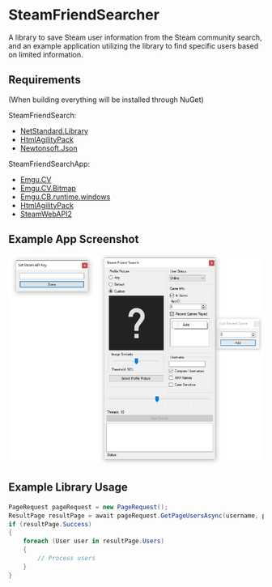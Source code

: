 # SteamFriendSearcher

A library to save Steam user information from the Steam community search, and an example application utilizing the library to find specific users based on limited information.

## Requirements
(When building everything will be installed through NuGet)

SteamFriendSearch:
* [NetStandard.Library](https://dot.net)
* [HtmlAgilityPack](https://github.com/zzzprojects/html-agility-pack)
* [Newtonsoft.Json](https://github.com/JamesNK/Newtonsoft.Json)

SteamFriendSearchApp:
* [Emgu.CV](https://github.com/emgucv/emgucv/)
* [Emgu.CV.Bitmap](https://github.com/emgucv/emgucv/)
* [Emgu.CB.runtime.windows](https://github.com/emgucv/emgucv/)
* [HtmlAgilityPack](https://github.com/zzzprojects/html-agility-pack)
* [SteamWebAPI2](https://github.com/babelshift/SteamWebAPI2)

## Example App Screenshot
![](assets/appScreenshot.png)

## Example Library Usage
```cs
PageRequest pageRequest = new PageRequest();
ResultPage resultPage = await pageRequest.GetPageUsersAsync(username, pageNumber).ConfigureAwait(false);
if (resultPage.Success)
{
    foreach (User user in resultPage.Users)
    {
        // Process users
    }
}
```